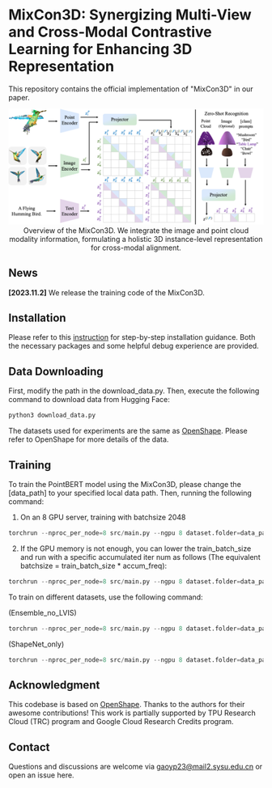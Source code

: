 # MixCon3D: Synergizing Multi-View and Cross-Modal Contrastive Learning for Enhancing 3D Representation
This repository contains the official implementation of "MixCon3D" in our paper.

<p align="center">
  <img src="./figs/mixcon3d.jpg" width="1080">
Overview of the MixCon3D. We integrate the image and point cloud modality information, formulating a holistic 3D instance-level representation for cross-modal alignment.
</p>

## News
**[2023.11.2]** We release the training code of the MixCon3D.

## Installation
Please refer to this [instruction](https://github.com/UCSC-VLAA/MixCon3D/blob/main/Installation.md) for step-by-step installation guidance. Both the necessary packages and some helpful debug experience are provided.
## Data Downloading
First, modify the path in the download_data.py.
Then, execute the following command to download data from Hugging Face:
```python
python3 download_data.py
```
The datasets used for experiments are the same as [OpenShape](https://github.com/Colin97/OpenShape_code).
Please refer to OpenShape for more details of the data.

## Training
To train the PointBERT model using the MixCon3D, please change the [data_path] to your specified local data path.
Then, running the following command:

1) On an 8 GPU server, training with batchsize 2048
```python
torchrun --nproc_per_node=8 src/main.py --ngpu 8 dataset.folder=data_path dataset.train_batch_size=256 model.name=PointBERT model.scaling=3 model.use_dense=True --trial_name MixCon3D --config src/configs/train.yaml
```
2) If the GPU memory is not enough, you can lower the train_batch_size and run with a specific accumulated iter num as follows (The equivalent batchsize = train_batch_size * accum_freq):
```python
torchrun --nproc_per_node=8 src/main.py --ngpu 8 dataset.folder=data_path dataset.train_batch_size=128 dataset.accum_freq=2 model.name=PointBERT model.scaling=3 model.use_dense=True --trial_name MixCon3D --config src/configs/train.yaml
```

To train on different datasets, use the following command:

(Ensemble_no_LVIS)
```python
torchrun --nproc_per_node=8 src/main.py --ngpu 8 dataset.folder=data_path dataset.train_split=meta_data/split/train_no_lvis.json dataset.train_batch_size=128 dataset.accum_freq=2 model.name=PointBERT model.scaling=3 model.use_dense=True --trial_name MixCon3D --config src/configs/train.yaml
```
(ShapeNet_only)
```python
torchrun --nproc_per_node=8 src/main.py --ngpu 8 dataset.folder=data_path dataset.train_split=meta_data/split/ablation/train_shapenet_only.json dataset.train_batch_size=128 dataset.accum_freq=1 model.name=PointBERT model.scaling=3 model.use_dense=True --trial_name MixCon3D --config src/configs/train.yaml
```

## Acknowledgment
This codebase is based on [OpenShape](https://github.com/Colin97/OpenShape_code). Thanks to the authors for their awesome contributions! This work is partially supported by TPU Research Cloud (TRC) program and Google Cloud Research Credits program.

## Contact 
Questions and discussions are welcome via [gaoyp23@mail2.sysu.edu.cn](gaoyp23@mail2.sysu.edu.cn) or open an issue here.

